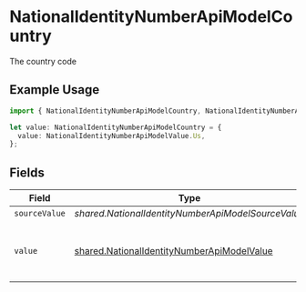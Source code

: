 # NationalIdentityNumberApiModelCountry

The country code

## Example Usage

```typescript
import { NationalIdentityNumberApiModelCountry, NationalIdentityNumberApiModelValue } from "@stackone/stackone-client-ts/sdk/models/shared";

let value: NationalIdentityNumberApiModelCountry = {
  value: NationalIdentityNumberApiModelValue.Us,
};
```

## Fields

| Field                                                                                                           | Type                                                                                                            | Required                                                                                                        | Description                                                                                                     | Example                                                                                                         |
| --------------------------------------------------------------------------------------------------------------- | --------------------------------------------------------------------------------------------------------------- | --------------------------------------------------------------------------------------------------------------- | --------------------------------------------------------------------------------------------------------------- | --------------------------------------------------------------------------------------------------------------- |
| `sourceValue`                                                                                                   | *shared.NationalIdentityNumberApiModelSourceValue*                                                              | :heavy_minus_sign:                                                                                              | N/A                                                                                                             |                                                                                                                 |
| `value`                                                                                                         | [shared.NationalIdentityNumberApiModelValue](../../../sdk/models/shared/nationalidentitynumberapimodelvalue.md) | :heavy_minus_sign:                                                                                              | The ISO3166-1 Alpha2 Code of the Country                                                                        | US                                                                                                              |